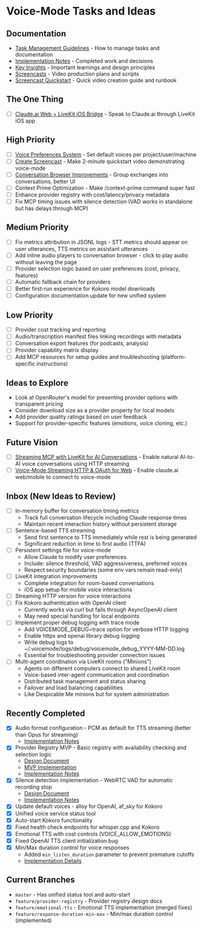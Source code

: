 # Voice-Mode Tasks and Ideas

## Documentation

- [Task Management Guidelines](./TASK-MANAGEMENT.md) - How to manage tasks and documentation
- [Implementation Notes](./implementation-notes.md) - Completed work and decisions
- [Key Insights](./key-insights.md) - Important learnings and design principles
- [Screencasts](./screencasts/README.md) - Video production plans and scripts
- [Screencast Quickstart](./screencast-quickstart/README.md) - Quick video creation guide and runbook

## The One Thing

- [ ] [Claude.ai Web + LiveKit iOS Bridge](./claude-web-livekit-mobile-bridge.md) - Speak to Claude.ai through LiveKit iOS app

## High Priority

- [ ] [Voice Preferences System](./voice-preferences-system.md) - Set default voices per project/user/machine
- [ ] [Create Screencast](./screencast-quickstart/README.md) - Make 2-minute quickstart video demonstrating voice-mode
- [ ] [Conversation Browser Improvements](./conversation-browser/README.md) - Group exchanges into conversations, better UI
- [ ] Context Prime Optimization - Make /context-prime command super fast
- [ ] Enhance provider registry with cost/latency/privacy metadata
- [ ] Fix MCP timing issues with silence detection (VAD works in standalone but has delays through MCP)

## Medium Priority

- [ ] Fix metrics attribution in JSONL logs - STT metrics should appear on user utterances, TTS metrics on assistant utterances
- [ ] Add inline audio players to conversation browser - click to play audio without leaving the page
- [ ] Provider selection logic based on user preferences (cost, privacy, features)
- [ ] Automatic fallback chain for providers
- [ ] Better first-run experience for Kokoro model downloads
- [ ] Configuration documentation update for new unified system

## Low Priority

- [ ] Provider cost tracking and reporting
- [ ] Audio/transcription manifest files linking recordings with metadata
- [ ] Conversation export features (for podcasts, analysis)
- [ ] Provider capability matrix display
- [ ] Add MCP resources for setup guides and troubleshooting (platform-specific instructions)

## Ideas to Explore

- Look at OpenRouter's model for presenting provider options with transparent pricing
- Consider download size as a provider property for local models
- Add provider quality ratings based on user feedback
- Support for provider-specific features (emotions, voice cloning, etc.)

## Future Vision

- [ ] [Streaming MCP with LiveKit for AI Conversations](./streaming-mcp-livekit-ai-conversations.md) - Enable natural AI-to-AI voice conversations using HTTP streaming
- [ ] [Voice-Mode Streaming HTTP & OAuth for Web](./voice-mode-streaming-oauth-web.md) - Enable claude.ai web/mobile to connect to voice-mode

## Inbox (New Ideas to Review)

- [ ] In-memory buffer for conversation timing metrics
  - Track full conversation lifecycle including Claude response times
  - Maintain recent interaction history without persistent storage
- [ ] Sentence-based TTS streaming
  - Send first sentence to TTS immediately while rest is being generated
  - Significant reduction in time to first audio (TTFA)
- [ ] Persistent settings file for voice-mode
  - Allow Claude to modify user preferences
  - Include: silence threshold, VAD aggressiveness, preferred voices
  - Respect security boundaries (some env vars remain read-only)
- [ ] LiveKit integration improvements
  - Complete integration for room-based conversations
  - iOS app setup for mobile voice interactions
- [ ] Streaming HTTP version for voice interactions
- [ ] Fix Kokoro authentication with OpenAI client
  - Currently works via curl but fails through AsyncOpenAI client
  - May need special handling for local endpoints
- [ ] Implement proper debug logging with trace mode
  - Add VOICEMODE_DEBUG=trace option for verbose HTTP logging
  - Enable httpx and openai library debug logging
  - Write debug logs to ~/.voicemode/logs/debug/voicemode_debug_YYYY-MM-DD.log
  - Essential for troubleshooting provider connection issues
- [ ] Multi-agent coordination via LiveKit rooms ("Minions")
  - Agents on different computers connect to shared LiveKit room
  - Voice-based inter-agent communication and coordination
  - Distributed task management and status sharing
  - Failover and load balancing capabilities
  - Like Despicable Me minions but for system administration

## Recently Completed

- [x] Audio format configuration - PCM as default for TTS streaming (better than Opus for streaming)
  - [Implementation Notes](./archive/audio-format-implementation.md)
- [x] Provider Registry MVP - Basic registry with availability checking and selection logic
  - [Design Document](./provider-registry-design.md)
  - [MVP Implementation](./provider-registry-mvp.md)
  - [Implementation Notes](./archive/provider-registry-implementation.md)
- [x] Silence detection implementation - WebRTC VAD for automatic recording stop
  - [Design Document](./silence-detection-design.md)
  - [Implementation Notes](./silence-detection-implementation.md)
- [x] Update default voices - alloy for OpenAI, af_sky for Kokoro
- [x] Unified voice service status tool
- [x] Auto-start Kokoro functionality
- [x] Fixed health check endpoints for whisper.cpp and Kokoro
- [x] Emotional TTS with cost controls (VOICE_ALLOW_EMOTIONS)
- [x] Fixed OpenAI TTS client initialization bug
- [x] Min/Max duration control for voice responses
  - Added `min_listen_duration` parameter to prevent premature cutoffs
  - [Implementation Details](./min-max-duration-control.md)

## Current Branches

- `master` - Has unified status tool and auto-start
- `feature/provider-registry` - Provider registry design docs
- `feature/emotional-tts` - Emotional TTS implementation (merged fixes)
- `feature/response-duration-min-max` - Min/max duration control (implemented)
